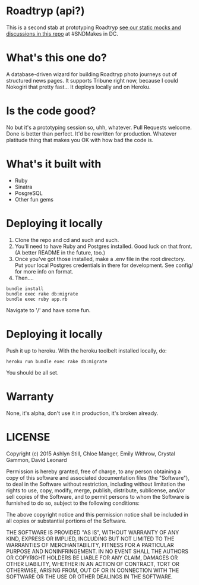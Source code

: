Roadtryp (api?) 
=======

This is a second stab at prototyping Roadtryp [see our static mocks and discussions in this repo](http://github.com/davidrleonard/roadtrip) at #SNDMakes in DC.

What's this one do?
=======

A database-driven wizard for building Roadtryp photo journeys out of structured news pages. It supports Tribune right now, because I could Nokogiri that pretty fast... It deploys locally and on Heroku.

Is the code good?
=======

No but it's a prototyping session so, uhh, whatever. Pull Requests welcome. Done is better than perfect. It'd be rewritten for production. Whatever platitude thing that makes you OK with how bad the code is.

What's it built with
=======

* Ruby
* Sinatra
* PosgreSQL
* Other fun gems

Deploying it locally
=======

1. Clone the repo and cd and such and such.
2. You'll need to have Ruby and Postgres installed. Good luck on that front. (A better README in the future, too.)
3. Once you've got those installed, make a .env file in the root directory. Put your local Postgres credentials in there for development. See config/ for more info on format.
4. Then....

```
bundle install
bundle exec rake db:migrate
bundle exec ruby app.rb
```

Navigate to '/' and have some fun.

Deploying it locally
=======

Push it up to heroku. With the heroku toolbelt installed locally, do:

```
heroku run bundle exec rake db:migrate
```
You should be all set.

Warranty
======
None, it's alpha, don't use it in production, it's broken already.

LICENSE
=========

Copyright (c) 2015 Ashlyn Still, Chloe Manger, Emily Withrow, Crystal Gammon, David Leonard

Permission is hereby granted, free of charge, to any person obtaining a copy
of this software and associated documentation files (the "Software"), to deal
in the Software without restriction, including without limitation the rights
to use, copy, modify, merge, publish, distribute, sublicense, and/or sell
copies of the Software, and to permit persons to whom the Software is
furnished to do so, subject to the following conditions:

The above copyright notice and this permission notice shall be included in
all copies or substantial portions of the Software.

THE SOFTWARE IS PROVIDED "AS IS", WITHOUT WARRANTY OF ANY KIND, EXPRESS OR
IMPLIED, INCLUDING BUT NOT LIMITED TO THE WARRANTIES OF MERCHANTABILITY,
FITNESS FOR A PARTICULAR PURPOSE AND NONINFRINGEMENT. IN NO EVENT SHALL THE
AUTHORS OR COPYRIGHT HOLDERS BE LIABLE FOR ANY CLAIM, DAMAGES OR OTHER
LIABILITY, WHETHER IN AN ACTION OF CONTRACT, TORT OR OTHERWISE, ARISING FROM,
OUT OF OR IN CONNECTION WITH THE SOFTWARE OR THE USE OR OTHER DEALINGS IN
THE SOFTWARE.